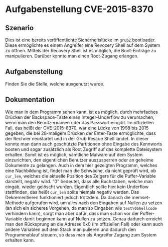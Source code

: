 # Aufgabenstellung CVE-2015-8370
## Szenario

Dies ist eine bereits veröffentlichte Sicherheitslücke im `grub2` bootloader.
Diese ermöglichte es einem Angreifer eine Revocery Shell auf dem System zu
öffnen. Mittels der Recovery Shell ist es möglich, die Boot-Einträge zu
manipulieren. Darüber konnte man einen Root-Zugang erlangen.

## Aufgabenstellung

Finden Sie die Stelle, welche ausgenutzt wurde.

## Dokumentation
Wie man in dem Programm sehen kann, ist es möglich, durch mehrfaches Drücken
der Backspace-Taste einen Integer-Underflow zu verursachen, wenn man den
Benutzernamen oder das Passwort eingibt. Im offiziellen Fall, das heißt der
CVE-2015-8370, war eine Lücke von 1998 bis 2015 gegeben, die bei 28-maligem
Drücken der Enter-Taste ermöglichte, dass der Rechner neustartet und in der
Grub Rescue Shell landet. In dieser konnte man dann auch geschützte Partitionen
ohne Eingabe des Kennworts booten und sogar zusätzlich als Root Zugriff auf das
komplette Dateisystem erhalten. Somit ist es möglich, sämtliche Malware auf dem
System einzurichten, den eigentlichen Benutzer auszusperren oder an geheime
Dokumente zu gelangen. Auch in dem hier gezeigten Programm, welches eine
Nachbildung ist, findet man die Schwäche, da nicht geprüft wird, ob `cur_len`,
welches die aktuelle Position des Zeigers für die Puffer-Variable darstellt,
negativ wird. "0" bedeutet, dass alle Buchstaben, welche man eingab, wieder
gelöscht wurden. Eigentlich sollte hier kein Underflow stattfinden, das heißt
`cur_len` sollte niemals negativ werden. Das Dekrementieren funktioniert jedoch
trotzdem. Da danach die memset-Methode aufgerufen wird, um alles nach den
Eingaben auf Nullen zu setzen (an sich ein sicheres Vorgehen, da man so
Eingaben wie `test\0Shellcode` verhindern kann), sorgt man aber dafür, dass man
schon vor der Puffer-Variable damit beginnen kann auf Nullen zu setzen. Genau
dadurch erreicht man den Rücksprung an die Adresse 0x0 (im offiziellen Fall)
oder kann auch andere Variablen auf dem Stack manipulieren und dadurch den
Programmablauf steuern, so dass man als Angreifer Zugang zum System erhalten
kann.
